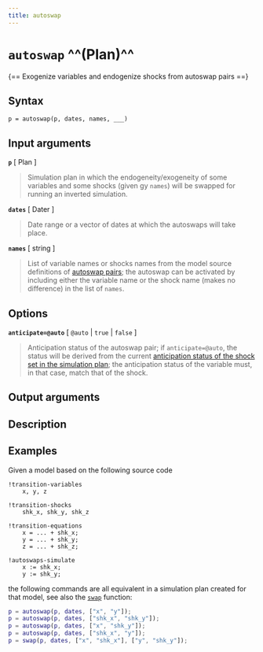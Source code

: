 ```yaml
---
title: autoswap
---
```


# `autoswap` ^^(Plan)^^

{== Exogenize variables and endogenize shocks from autoswap pairs ==}


## Syntax

    p = autoswap(p, dates, names, ___)

## Input arguments

__`p`__ [ Plan ]
> 
> Simulation plan in which the endogeneity/exogeneity of some variables and
> some shocks (given gy `names`) will be swapped for running an inverted
> simulation.
>

__`dates`__ [ Dater ]
> 
> Date range or a vector of dates at which the autoswaps will take place.
> 


__`names`__ [ string ]
> 
> List of variable names or shocks names from the model source definitions
> of [autoswap pairs](../Slang/!autoswaps-simulate.md); the autoswap can be
> activated by including either the variable name or the shock name (makes
> no difference) in the list of `names`.
> 


## Options

__`anticipate=@auto`__ [ `@auto` | `true` | `false` ]
> 
> Anticipation status of the autoswap pair; if `anticipate=@auto`, the
> status will be derived from the current [anticipation status of the shock
> set in the simulation plan](../@Plan/anticipate);
> the anticipation status of the variable must, in that case, match that of
> the shock.
> 

## Output arguments


## Description


## Examples

Given a model based on the following source code

```iris
!transition-variables
    x, y, z

!transition-shocks
    shk_x, shk_y, shk_z

!transition-equations
    x = ... + shk_x;
    y = ... + shk_y;
    z = ... + shk_z;

!autoswaps-simulate
    x := shk_x;
    y := shk_y;
```

the following commands are all equivalent in a simulation plan created for
that model, see also the [`swap`](swap.md) function:

```matlab
p = autoswap(p, dates, ["x", "y"]);
p = autoswap(p, dates, ["shk_x", "shk_y"]);
p = autoswap(p, dates, ["x", "shk_y"]);
p = autoswap(p, dates, ["shk_x", "y"]);
p = swap(p, dates, ["x", "shk_x"], ["y", "shk_y"]);
```


